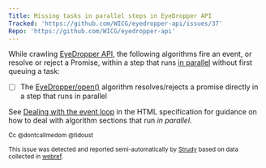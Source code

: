 ```yaml
---
Title: Missing tasks in parallel steps in EyeDropper API
Tracked: 'https://github.com/WICG/eyedropper-api/issues/37'
Repo: 'https://github.com/WICG/eyedropper-api'
---
```


While crawling [EyeDropper API](https://wicg.github.io/eyedropper-api/), the following algorithms fire an event, or resolve or reject a Promise, within a step that runs [in parallel](https://html.spec.whatwg.org/multipage/infrastructure.html#in-parallel) without first queuing a task:
* [ ] The [EyeDropper/open()](https://wicg.github.io/eyedropper-api/#dom-eyedropper-open) algorithm resolves/rejects a promise directly in a step that runs in parallel

See [Dealing with the event loop](https://html.spec.whatwg.org/multipage/webappapis.html#event-loop-for-spec-authors) in the HTML specification for guidance on how to deal with algorithm sections that run *in parallel*.

<sub>Cc @dontcallmedom @tidoust</sub>

<sub>This issue was detected and reported semi-automatically by [Strudy](https://github.com/w3c/strudy/) based on data collected in [webref](https://github.com/w3c/webref/).</sub>
